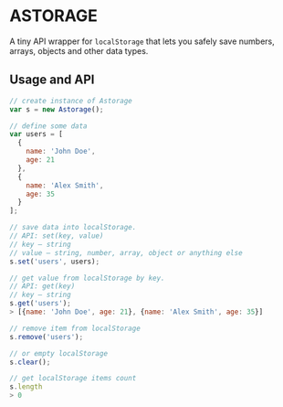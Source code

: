 # ASTORAGE
A tiny API wrapper for `localStorage` that lets you safely save numbers, arrays, objects and other data types.

## Usage and API
```javascript
// create instance of Astorage
var s = new Astorage();

// define some data
var users = [
  {
    name: 'John Doe',
    age: 21
  },
  {
    name: 'Alex Smith',
    age: 35
  }
];

// save data into localStorage.
// API: set(key, value)
// key — string
// value — string, number, array, object or anything else
s.set('users', users); 

// get value from localStorage by key.
// API: get(key)
// key — string
s.get('users');
> [{name: 'John Doe', age: 21}, {name: 'Alex Smith', age: 35}]

// remove item from localStorage
s.remove('users');

// or empty localStorage
s.clear();

// get localStorage items count
s.length
> 0
```